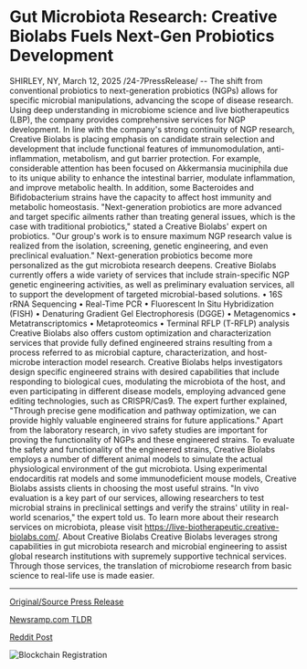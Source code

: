 # Gut Microbiota Research: Creative Biolabs Fuels Next-Gen Probiotics Development

SHIRLEY, NY, March 12, 2025 /24-7PressRelease/ -- The shift from conventional probiotics to next-generation probiotics (NGPs) allows for specific microbial manipulations, advancing the scope of disease research. Using deep understanding in microbiome science and live biotherapeutics (LBP), the company provides comprehensive services for NGP development.  In line with the company's strong continuity of NGP research, Creative Biolabs is placing emphasis on candidate strain selection and development that include functional features of immunomodulation, anti-inflammation, metabolism, and gut barrier protection.  For example, considerable attention has been focused on Akkermansia muciniphila due to its unique ability to enhance the intestinal barrier, modulate inflammation, and improve metabolic health. In addition, some Bacteroides and Bifidobacterium strains have the capacity to affect host immunity and metabolic homeostasis.  "Next-generation probiotics are more advanced and target specific ailments rather than treating general issues, which is the case with traditional probiotics," stated a Creative Biolabs' expert on probiotics. "Our group's work is to ensure maximum NGP research value is realized from the isolation, screening, genetic engineering, and even preclinical evaluation."  Next-generation probiotics become more personalized as the gut microbiota research deepens. Creative Biolabs currently offers a wide variety of services that include strain-specific NGP genetic engineering activities, as well as preliminary evaluation services, all to support the development of targeted microbial-based solutions.  • 16S rRNA Sequencing • Real-Time PCR • Fluorescent In Situ Hybridization (FISH) • Denaturing Gradient Gel Electrophoresis (DGGE) • Metagenomics • Metatranscriptomics • Metaproteomics • Terminal RFLP (T-RFLP) analysis  Creative Biolabs also offers custom optimization and characterization services that provide fully defined engineered strains resulting from a process referred to as microbial capture, characterization, and host-microbe interaction model research. Creative Biolabs helps investigators design specific engineered strains with desired capabilities that include responding to biological cues, modulating the microbiota of the host, and even participating in different disease models, employing advanced gene editing technologies, such as CRISPR/Cas9.  The expert further explained, "Through precise gene modification and pathway optimization, we can provide highly valuable engineered strains for future applications."  Apart from the laboratory research, in vivo safety studies are important for proving the functionality of NGPs and these engineered strains. To evaluate the safety and functionality of the engineered strains, Creative Biolabs employs a number of different animal models to simulate the actual physiological environment of the gut microbiota. Using experimental endocarditis rat models and some immunodeficient mouse models, Creative Biolabs assists clients in choosing the most useful strains.  "In vivo evaluation is a key part of our services, allowing researchers to test microbial strains in preclinical settings and verify the strains' utility in real-world scenarios," the expert told us.  To learn more about their research services on microbiota, please visit https://live-biotherapeutic.creative-biolabs.com/.  About Creative Biolabs Creative Biolabs leverages strong capabilities in gut microbiota research and microbial engineering to assist global research institutions with supremely supportive technical services. Through those services, the translation of microbiome research from basic science to real-life use is made easier. 

---

[Original/Source Press Release](https://www.24-7pressrelease.com/press-release/520477/gut-microbiota-research-creative-biolabs-fuels-next-gen-probiotics-development)
                    

[Newsramp.com TLDR](https://newsramp.com/curated-news/revolutionizing-disease-research-with-next-generation-probiotics/991f9f27aecdae81c44fd135307ed708) 

 



[Reddit Post](https://www.reddit.com/r/newsramp/comments/1j9eb5r/revolutionizing_disease_research_with/) 



![Blockchain Registration](https://cdn.newsramp.app/24-7PressRelease/qrcode/253/12/meanimnF.webp)